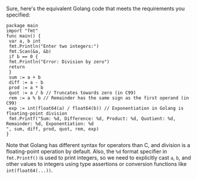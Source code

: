 Sure, here's the equivalent Golang code that meets the requirements you specified:
```
package main
import "fmt"
func main() {
 var a, b int
 fmt.Println("Enter two integers:")
 fmt.Scan(&a, &b)
 if b == 0 {
 fmt.Println("Error: Division by zero")
 return
 }
 sum := a + b
 diff := a - b
 prod := a * b
 quot := a / b // Truncates towards zero (in C99)
 rem := a % b // Remainder has the same sign as the first operand (in C99)
 exp := int(float64(a) / float64(b)) // Exponentiation in Golang is floating-point division
 fmt.Printf("Sum: %d, Difference: %d, Product: %d, Quotient: %d, Remainder: %d, Exponentiation: %d
", sum, diff, prod, quot, rem, exp)
}
```
Note that Golang has different syntax for operators than C, and division is a floating-point operation by default. Also, the `%d` format specifier in `fmt.Printf()` is used to print integers, so we need to explicitly cast `a`, `b`, and other values to integers using type assertions or conversion functions like `int(float64(...))`.

